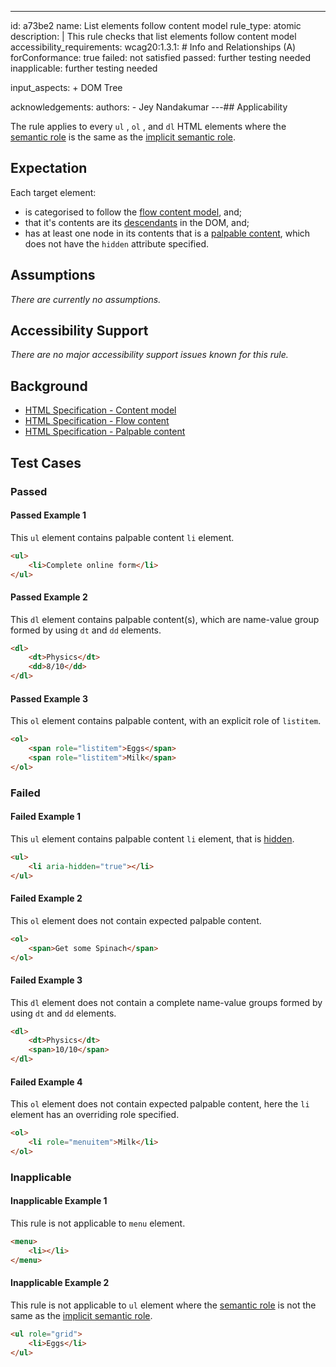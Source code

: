 ---
id: a73be2
name: List elements follow content model
rule_type: atomic
description: |
  This rule checks that list elements follow content model
accessibility_requirements:
  wcag20:1.3.1: # Info and Relationships (A)
    forConformance: true
    failed: not satisfied
    passed: further testing needed
    inapplicable: further testing needed

input_aspects: + DOM Tree

acknowledgements:
  authors:
    - Jey Nandakumar
---## Applicability

The rule applies to every `ul` , `ol` , and `dl` HTML elements where the [semantic role][] is the same as the [implicit semantic role][].

## Expectation

Each target element:

- is categorised to follow the [flow content model][], and;
- that it's contents are its [descendants][] in the DOM, and;
- has at least one node in its contents that is a [palpable content][], which does not have the `hidden` attribute specified.

## Assumptions

_There are currently no assumptions._

## Accessibility Support

_There are no major accessibility support issues known for this rule._

## Background

- [HTML Specification - Content model](https://html.spec.whatwg.org/#concept-element-content-model)
- [HTML Specification - Flow content](https://html.spec.whatwg.org/#flow-content)
- [HTML Specification - Palpable content](https://html.spec.whatwg.org/#palpable-content)

## Test Cases

### Passed

#### Passed Example 1

This `ul` element contains palpable content `li` element.

```html
<ul>
	<li>Complete online form</li>
</ul>
```

#### Passed Example 2

This `dl` element contains palpable content(s), which are name-value group formed by using `dt` and `dd` elements.

```html
<dl>
	<dt>Physics</dt>
	<dd>8/10</dd>
</dl>
```

#### Passed Example 3

This `ol` element contains palpable content, with an explicit role of `listitem`.

```html
<ol>
	<span role="listitem">Eggs</span>
	<span role="listitem">Milk</span>
</ol>
```

### Failed

#### Failed Example 1

This `ul` element contains palpable content `li` element, that is [hidden][].

```html
<ul>
	<li aria-hidden="true"></li>
</ul>
```

#### Failed Example 2

This `ol` element does not contain expected palpable content.

```html
<ol>
	<span>Get some Spinach</span>
</ol>
```

#### Failed Example 3

This `dl` element does not contain a complete name-value groups formed by using `dt` and `dd` elements.

```html
<dl>
	<dt>Physics</dt>
	<span>10/10</span>
</dl>
```

#### Failed Example 4

This `ol` element does not contain expected palpable content, here the `li` element has an overriding role specified.

```html
<ol>
	<li role="menuitem">Milk</li>
</ol>
```

### Inapplicable

#### Inapplicable Example 1

This rule is not applicable to `menu` element.

```html
<menu>
	<li></li>
</menu>
```

#### Inapplicable Example 2

This rule is not applicable to `ul` element where the [semantic role][] is not the same as the [implicit semantic role][].

```html
<ul role="grid">
	<li>Eggs</li>
</ul>
```

[semantic role]: #semantic-role 'Definition of semantic role'
[implicit semantic role]: #implicit-role 'Definition of implicit semantic role'
[flow content model]: https://html.spec.whatwg.org/#flow-content 'HTML Specification - Flow content model'
[palpable content]: https://html.spec.whatwg.org/#palpable-content 'HTML Specification - Palpable content'
[descendants]: https://dom.spec.whatwg.org/#concept-tree-descendant 'HTML Specification - Descendants'
[hidden]: https://html.spec.whatwg.org/#the-hidden-attribute 'HTML Specification - The hidden attribute'
